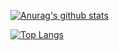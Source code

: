 [![Anurag's github stats](https://github-readme-stats.vercel.app/api?username=big-Zack&show_icons=true&theme=dracula&repo=coding)](https://github.com/anuraghazra/github-readme-stats)

[![Top Langs](https://github-readme-stats.vercel.app/api/top-langs/?username=big-Zack)](https://github.com/anuraghazra/github-readme-stats)







